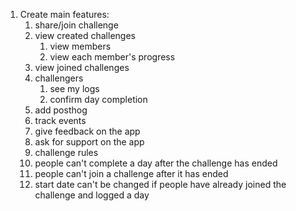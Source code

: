 1. Create main features:
   1. share/join challenge
   2. view created challenges
      1. view members
      2. view each member's progress
   3. view joined challenges
   4. challengers
      1. see my logs
      2. confirm day completion
   5. add posthog
   6. track events
   7. give feedback on the app
   8.  ask for support on the app
   9.  challenge rules
      1. people can't complete a day after the challenge has ended
      2. people can't join a challenge after it has ended
      3. start date can't be changed if people have already joined the challenge and logged a day
